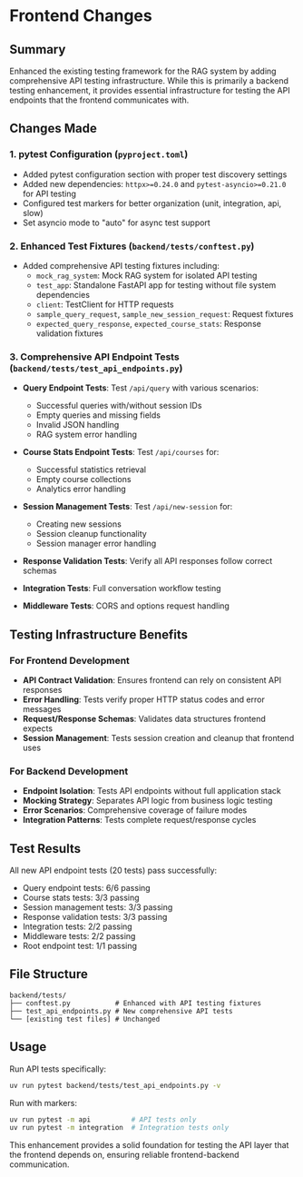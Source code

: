 # Frontend Changes

## Summary

Enhanced the existing testing framework for the RAG system by adding comprehensive API testing infrastructure. While this is primarily a backend testing enhancement, it provides essential infrastructure for testing the API endpoints that the frontend communicates with.

## Changes Made

### 1. pytest Configuration (`pyproject.toml`)
- Added pytest configuration section with proper test discovery settings
- Added new dependencies: `httpx>=0.24.0` and `pytest-asyncio>=0.21.0` for API testing
- Configured test markers for better organization (unit, integration, api, slow)
- Set asyncio mode to "auto" for async test support

### 2. Enhanced Test Fixtures (`backend/tests/conftest.py`)
- Added comprehensive API testing fixtures including:
  - `mock_rag_system`: Mock RAG system for isolated API testing
  - `test_app`: Standalone FastAPI app for testing without file system dependencies
  - `client`: TestClient for HTTP requests
  - `sample_query_request`, `sample_new_session_request`: Request fixtures
  - `expected_query_response`, `expected_course_stats`: Response validation fixtures

### 3. Comprehensive API Endpoint Tests (`backend/tests/test_api_endpoints.py`)
- **Query Endpoint Tests**: Test `/api/query` with various scenarios:
  - Successful queries with/without session IDs
  - Empty queries and missing fields
  - Invalid JSON handling
  - RAG system error handling
  
- **Course Stats Endpoint Tests**: Test `/api/courses` for:
  - Successful statistics retrieval
  - Empty course collections
  - Analytics error handling
  
- **Session Management Tests**: Test `/api/new-session` for:
  - Creating new sessions
  - Session cleanup functionality
  - Session manager error handling
  
- **Response Validation Tests**: Verify all API responses follow correct schemas
- **Integration Tests**: Full conversation workflow testing
- **Middleware Tests**: CORS and options request handling

## Testing Infrastructure Benefits

### For Frontend Development
- **API Contract Validation**: Ensures frontend can rely on consistent API responses
- **Error Handling**: Tests verify proper HTTP status codes and error messages
- **Request/Response Schemas**: Validates data structures frontend expects
- **Session Management**: Tests session creation and cleanup that frontend uses

### For Backend Development  
- **Endpoint Isolation**: Tests API endpoints without full application stack
- **Mocking Strategy**: Separates API logic from business logic testing
- **Error Scenarios**: Comprehensive coverage of failure modes
- **Integration Patterns**: Tests complete request/response cycles

## Test Results

All new API endpoint tests (20 tests) pass successfully:
- Query endpoint tests: 6/6 passing
- Course stats tests: 3/3 passing  
- Session management tests: 3/3 passing
- Response validation tests: 3/3 passing
- Integration tests: 2/2 passing
- Middleware tests: 2/2 passing
- Root endpoint test: 1/1 passing

## File Structure

```
backend/tests/
├── conftest.py           # Enhanced with API testing fixtures
├── test_api_endpoints.py # New comprehensive API tests
└── [existing test files] # Unchanged
```

## Usage

Run API tests specifically:
```bash
uv run pytest backend/tests/test_api_endpoints.py -v
```

Run with markers:
```bash
uv run pytest -m api          # API tests only
uv run pytest -m integration  # Integration tests only
```

This enhancement provides a solid foundation for testing the API layer that the frontend depends on, ensuring reliable frontend-backend communication.